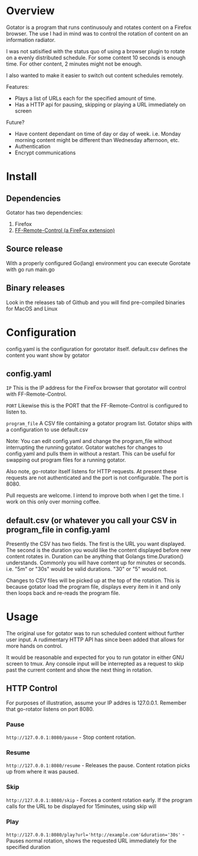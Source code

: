 # Overview

Gotator is a program that runs continusouly and rotates content on a
Firefox browser.  The use I had in mind was to control the rotation of
content on an information radiator.

I was not satisified with the status quo of using a browser plugin to 
rotate on a evenly distributed schedule. For some content 10 seconds is 
enough time.  For other content, 2 minutes might not be enough.

I also wanted to make it easier to 
switch out content schedules remotely.

Features:
* Plays a list of URLs each for the specified amount of time.
* Has a HTTP api for pausing, skipping or playing a URL immediately on screen

Future?
* Have content dependant on time of day or day of week.  i.e.  Monday morning content
might be different than Wednesday afternoon, etc.
* Authentication
* Encrypt communications

# Install

## Dependencies
Gotator has two dependencies:

1. Firefox
2. [FF-Remote-Control (a FireFox extension)](https://github.com/FF-Remote-Control/FF-Remote-Control/releases)

## Source release

With a properly configured Go(lang) environment you can execute Gorotate with 
    go run main.go

## Binary releases

Look in the releases tab of Github and you will find pre-compiled binaries for MacOS and Linux

# Configuration

config.yaml is the configuration for gorotator itself.
default.csv defines the content you want show by gotator

## config.yaml

```IP```            This is the IP address for the FireFox browser that gorotator will control with FF-Remote-Control.

```PORT```          Likewise this is the PORT that the FF-Remote-Control is configured to listen to.

```program_file```  A CSV file containing a gotator program list.   Gotator ships with a configuration to use default.csv

Note:  You can edit config.yaml and change the program_file without interrupting the running gotator.   Gotator watches for 
changes to config.yaml and pulls them in without a restart.  This can be useful for swapping out program files for a running
gotator. 

Also note, go-rotator itself listens for HTTP requests.  At present
these requests are not authenticated and the port is not configurable.   The port is 8080.

Pull requests are welcome.  I intend to improve both when I get the time.  I work on this only over morning coffee.

## default.csv   (or whatever you call your CSV in program_file in config.yaml

Presently the CSV has two fields.  The first is the URL you want displayed.  The second is the duration you would like the content 
displayed before new content rotates in.  Duration can be anything that Golangs time.Duration() understands.    Commonly you will
have content up for minutes or seconds. i.e. "5m" or "30s"  would be valid durations.   "30" or "5" would not.

Changes to CSV files will be picked up at the top of the rotation.   This is because gotator load the program file, displays every
item in it and only then loops back and re-reads the program file.

	
# Usage

The original use for gotator was to run scheduled content without further user input.   A rudimentary HTTP API has since been added that 
allows for more hands on control.

It would be reasonable and expected for you to run gotator in either GNU screen to tmux.    Any console input will be interrepted
as a request to skip past the current content and show the next thing in rotation.

## HTTP Control

For purposes of illustration, assume your IP addres is 127.0.0.1.  Remember that go-rotator listens on port 8080.

### Pause

```http://127.0.0.1:8080/pause``` -  Stop content rotation.

### Resume

```http://127.0.0.1:8080/resume``` - Releases the pause.  Content rotation picks up from where it was paused.

### Skip

```http://127.0.0.1:8080/skip```   - Forces a content rotation early.  If the program calls for the URL to be displayed for 15minutes, using skip will 

### Play

```http://127.0.0.1:8080/play?url='http://example.com'&duration='30s'``` - Pauses normal rotation, shows the requested URL immediately for the specified duration
